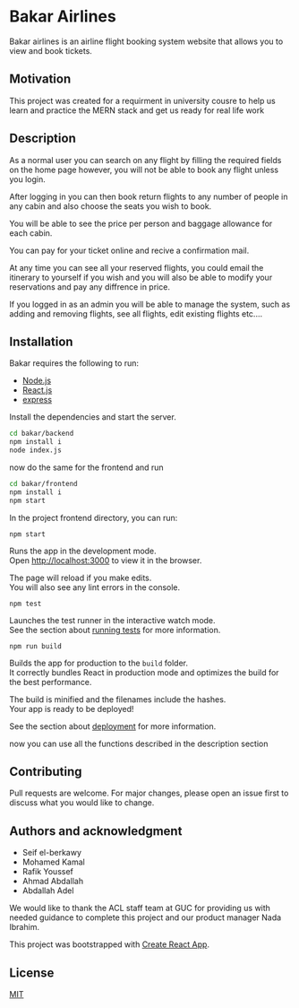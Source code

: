 # Bakar Airlines

Bakar airlines is an airline flight booking system website that allows you to view and book tickets.

## Motivation
This project was created for a requirment in university cousre to help us learn and practice the MERN stack and get us ready for real life work

## Description
As a normal user you can search on any flight by filling the required fields on the home page however, you will not be able to book any flight unless you login.

After logging in you can then book return flights to any number of people in any cabin and also choose the seats you wish to book.

You will be able to see the price per person and baggage allowance for each cabin. 

You can pay for your ticket online and recive a confirmation mail.

At any time you can see all your reserved flights, you could email the itinerary to yourself if you wish and you will also be able to modify your reservations and pay any diffrence in price.

If you logged in as an admin you will be able to manage the system, such as adding and removing flights, see all flights, edit existing flights etc....


## Installation

Bakar requires the following to run:
- [Node.js](https://nodejs.org/)
- [React.js](https://reactjs.org/)
- [express](https://expressjs.com/)

Install the dependencies and start the server.

```sh
cd bakar/backend
npm install i
node index.js
```
now do the same for the frontend and run
```sh
cd bakar/frontend
npm install i
npm start
```

In the project frontend directory, you can run:

`npm start`

Runs the app in the development mode.\
Open [http://localhost:3000](http://localhost:3000) to view it in the browser.

The page will reload if you make edits.\
You will also see any lint errors in the console.

`npm test`

Launches the test runner in the interactive watch mode.\
See the section about [running tests](https://facebook.github.io/create-react-app/docs/running-tests) for more information.

`npm run build`

Builds the app for production to the `build` folder.\
It correctly bundles React in production mode and optimizes the build for the best performance.

The build is minified and the filenames include the hashes.\
Your app is ready to be deployed!

See the section about [deployment](https://facebook.github.io/create-react-app/docs/deployment) for more information.

now you can use all the functions described in the description section


## Contributing
Pull requests are welcome. For major changes, please open an issue first to discuss what you would like to change.



## Authors and acknowledgment
- Seif el-berkawy
- Mohamed Kamal
- Rafik Youssef
- Ahmad Abdallah
- Abdallah Adel

We would like to thank the ACL staff team at GUC for providing us with needed guidance to complete this project and our product manager Nada Ibrahim.

This project was bootstrapped with [Create React App](https://github.com/facebook/create-react-app).

## License
[MIT](https://choosealicense.com/licenses/mit/)
